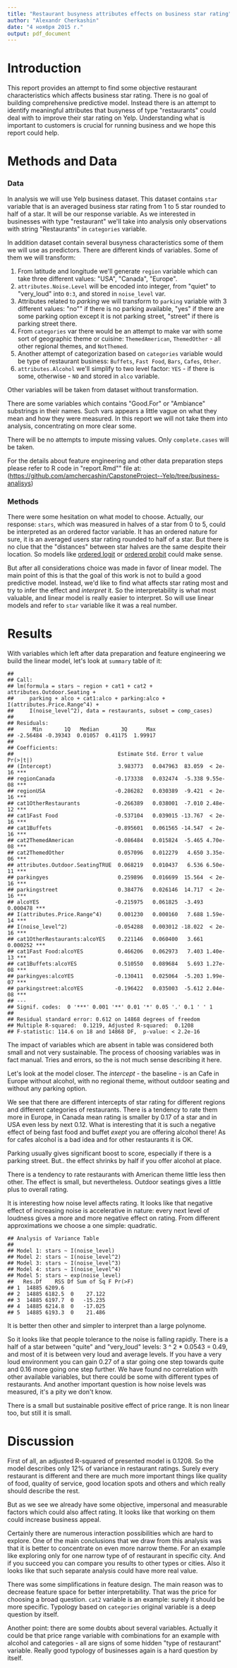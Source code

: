 ```yaml
---
title: "Restaurant busyness attributes effects on business star rating"
author: "Alexandr Cherkashin"
date: "4 ноября 2015 г."
output: pdf_document
---
```




# Introduction

This report provides an attempt to find some objective restaurant characteristics which affects business star rating. There is no goal of building comprehensive predictive model. Instead there is an attempt to identify meaningful attributes that busyness of type "restaurants" could deal with to improve their star rating on Yelp. Understanding what is important to customers is crucial for running business and we hope this report could help.

# Methods and Data

### Data
In analysis we will use Yelp business dataset. This dataset contains `star` variable that is an averaged business star rating from 1 to 5 star rounded to half of a star. It will be our response variable. As we interested in businesses with type "restaurant" we'll take into analysis only observations with string "Restaurants" in `categories` variable.

In addition dataset contain several busyness characteristics some of them we will use as predictors. There are different kinds of variables. Some of them we will transform:

1. From latitude and longitude we'll generate `region` variable which can take three different values: "USA", "Canada", "Europe".
2. `attributes.Noise.Level` will be encoded into integer,  from "quiet" to "very_loud" into `0:3`, and stored in `noise_level` var.
3. Attributes related to *parking* we will transform to `parking` variable with 3 different values: "no"" if there is no parking available, "yes" if there are some parking option except it is not parking street, "street" if there is parking street there.
4. From `categories` var there would be an attempt to make var with some sort of geographic theme or cuisine: `ThemedAmerican`, `ThemedOther` - all other regional themes, and `NotThemed`.
5. Another attempt of categorization based on `categories` variable would be type of restaurant business: `Buffets`, `Fast Food`, `Bars`, `Cafes`, `Other`.
6. `attributes.Alcohol` we'll simplify to two level factor: `YES` - if there is some, otherwise - `NO` and stored in `alco` variable.

Other variables will be taken from dataset without transformation.

There are some variables which contains "Good.For" or "Ambiance" substrings in their names. Such vars appears a little vague on what they mean and how they were measured. In this report we will not take them into analysis, concentrating on more clear some.

There will be no attempts to impute missing values. Only `complete.cases` will be taken.

For the details about feature engineering and other data preparation steps please refer to R code in "report.Rmd"" file at: (https://github.com/amchercashin/CapstoneProject--Yelp/tree/business-analisys)

### Methods

There were some hesitation on what model to choose. Actually, our response: `stars`, which was measured in halves of a star from 0 to 5, could be interpreted as an ordered factor variable. It has an ordered nature for sure, it is an averaged users star rating rounded to half of a star. But there is no clue that the "distances" between star halves are the same despite their location. So models like [ordered logit](https://web.stanford.edu/~hastie/Papers/ordered.pdf) or [ordered probit](http://web.stanford.edu/class/polisci203/ordered.pdf) could make sense.

But after all considerations choice was made in favor of linear model. The main point of this is that the goal of this work is not to build a good predictive model. Instead, we'd like to find what affects star rating most and try to infer the effect and *interpret* it. So the interpretability is what most valuable, and linear model is really easier to interpret. So will use linear models and refer to `star` variable like it was a real number.

# Results

With variables which left after data preparation and feature engineering we build the linear model, let's look at `summary` table of it:


```
## 
## Call:
## lm(formula = stars ~ region + cat1 + cat2 + attributes.Outdoor.Seating + 
##     parking + alco + cat1:alco + parking:alco + I(attributes.Price.Range^4) + 
##     I(noise_level^2), data = restaurants, subset = comp_cases)
## 
## Residuals:
##      Min       1Q   Median       3Q      Max 
## -2.56484 -0.39343  0.01057  0.41175  1.99917 
## 
## Coefficients:
##                                 Estimate Std. Error t value Pr(>|t|)    
## (Intercept)                     3.983773   0.047963  83.059  < 2e-16 ***
## regionCanada                   -0.173338   0.032474  -5.338 9.55e-08 ***
## regionUSA                      -0.286282   0.030389  -9.421  < 2e-16 ***
## cat1OtherRestaurants           -0.266389   0.038001  -7.010 2.48e-12 ***
## cat1Fast Food                  -0.537104   0.039015 -13.767  < 2e-16 ***
## cat1Buffets                    -0.895601   0.061565 -14.547  < 2e-16 ***
## cat2ThemedAmerican             -0.086484   0.015824  -5.465 4.70e-08 ***
## cat2ThemedOther                 0.057096   0.012279   4.650 3.35e-06 ***
## attributes.Outdoor.SeatingTRUE  0.068219   0.010437   6.536 6.50e-11 ***
## parkingyes                      0.259896   0.016699  15.564  < 2e-16 ***
## parkingstreet                   0.384776   0.026146  14.717  < 2e-16 ***
## alcoYES                        -0.215975   0.061825  -3.493 0.000478 ***
## I(attributes.Price.Range^4)     0.001230   0.000160   7.688 1.59e-14 ***
## I(noise_level^2)               -0.054288   0.003012 -18.022  < 2e-16 ***
## cat1OtherRestaurants:alcoYES    0.221146   0.060400   3.661 0.000252 ***
## cat1Fast Food:alcoYES           0.466206   0.062973   7.403 1.40e-13 ***
## cat1Buffets:alcoYES             0.510550   0.089684   5.693 1.27e-08 ***
## parkingyes:alcoYES             -0.130411   0.025064  -5.203 1.99e-07 ***
## parkingstreet:alcoYES          -0.196422   0.035003  -5.612 2.04e-08 ***
## ---
## Signif. codes:  0 '***' 0.001 '**' 0.01 '*' 0.05 '.' 0.1 ' ' 1
## 
## Residual standard error: 0.612 on 14868 degrees of freedom
## Multiple R-squared:  0.1219,	Adjusted R-squared:  0.1208 
## F-statistic: 114.6 on 18 and 14868 DF,  p-value: < 2.2e-16
```

The impact of variables which are absent in table was considered both small and not very sustainable. The process of choosing variables was in fact manual. Tries and errors, so the is not much sense describing it here.

Let's look at the model closer. The *intercept* - the baseline - is an Cafe in Europe without alcohol, with no regional theme, without outdoor seating and without any parking option.

We see that there are different intercepts of star rating for different regions and different categories of restaurants. There is a tendency to rate them more in Europe, in Canada mean rating is smaller by 0.17 of a star and in USA even less by next 0.12. What is interesting that it is such a negative effect of being fast food and buffet *exept* you are offering alcohol there! As for cafes alcohol is a bad idea and for other restaurants it is OK.

Parking usually gives significant boost to score, especially if there is a parking street. But.. the effect shrinks by half if you offer alcohol at place.

There is a tendency to rate restaurants with American theme little less then other. The effect is small, but nevertheless. Outdoor seatings gives a little plus to overall rating.

It is interesting how noise level affects rating. It looks like that negative effect of increasing noise is accelerative in nature: every next level of loudness gives a more and more negative effect on rating. From different approximations we choose a one simple: quadratic.


```
## Analysis of Variance Table
## 
## Model 1: stars ~ I(noise_level)
## Model 2: stars ~ I(noise_level^2)
## Model 3: stars ~ I(noise_level^3)
## Model 4: stars ~ I(noise_level^4)
## Model 5: stars ~ exp(noise_level)
##   Res.Df    RSS Df Sum of Sq F Pr(>F)
## 1  14885 6209.6                      
## 2  14885 6182.5  0    27.122         
## 3  14885 6197.7  0   -15.235         
## 4  14885 6214.8  0   -17.025         
## 5  14885 6193.3  0    21.486
```

It is better then other and simpler to interpret than a large polynome.

So it looks like that people tolerance to the noise is falling rapidly. There is a half of a star between "quite" and "very_loud" levels: 3 ^ 2 * 0.0543 = 0.49, and most of it is between very loud and average levels. If you have a very loud environment you can gain 0.27 of a star going one step towards quite and 0.16 more going one step further. We have found no correlation with other available variables, but there could be some with different types of restaurants. And another important question is how noise levels was measured, it's a pity we don't know.

There is a small but sustainable positive effect of price range. It is non linear too, but still it is small.

# Discussion

First of all, an adjusted R-squared of presented model is 0.1208. So the model describes only 12% of variance in restaurant ratings. Surely every restaurant is different and there are much more important things like quality of food, quality of service, good location spots and others and which really should describe the rest.

But as we see we already have some objective, impersonal and measurable factors which could also affect rating. It looks like that working on them could increase business appeal.

Certainly there are numerous interaction possibilities which are hard to explore. One of the main conclusions that we draw from this analysis was that it is better to concentrate on even more narrow theme. For an example like exploring only for one narrow type of of restaurant in specific city. And if you succeed you can compare you results to other types or cities. Also it looks like that such separate analysis could have more real value.

There was some simplifications in feature design. The main reason was to decrease feature space for better interpretability. That was the price for choosing a broad question. `cat2` variable is an example: surely it should be more specific. Typology based on `categories` original variable is a deep question by itself.

Another point: there are some doubts about several variables. Actually it could be that price range variable with combinations for an example with alcohol and categories - all are signs of some hidden "type of restaurant" variable. Really good typology of businesses again is a hard question by itself.

